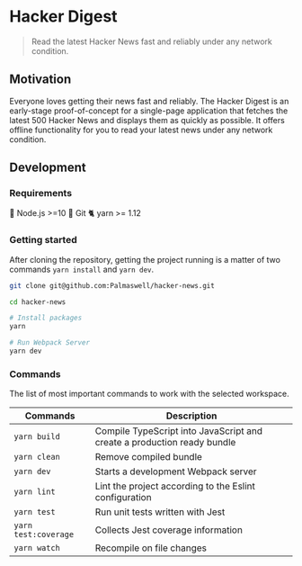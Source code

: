 # Hacker Digest

> Read the latest Hacker News fast and reliably under any network condition.

## Motivation

Everyone loves getting their news fast and reliably. The Hacker Digest is an early-stage proof-of-concept for a single-page application that fetches the latest 500 Hacker News and displays them as quickly as possible. It offers offline functionality for you to read your latest news under any network condition.

## Development

### Requirements

🚀 Node.js >=10
🌲 Git
🐈 yarn >= 1.12

### Getting started

After cloning the repository, getting the project running is a matter of two commands `yarn install` and `yarn dev`.

```sh
git clone git@github.com:Palmaswell/hacker-news.git

cd hacker-news

# Install packages
yarn

# Run Webpack Server
yarn dev
```

### Commands

The list of most important commands to work with the selected workspace.

| Commands             | Description                                                             |
| -------------------- | ----------------------------------------------------------------------- |
| `yarn build`         | Compile TypeScript into JavaScript and create a production ready bundle |
| `yarn clean`         | Remove compiled bundle                                                  |
| `yarn dev`           | Starts a development Webpack server                                     |
| `yarn lint`          | Lint the project according to the Eslint configuration                  |
| `yarn test`          | Run unit tests written with Jest                                        |
| `yarn test:coverage` | Collects Jest coverage information                                      |
| `yarn watch`         | Recompile on file changes                                               |
